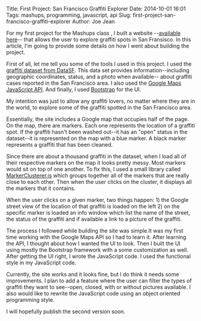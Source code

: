 Title: First Project: San Francisco Graffiti Explorer
Date: 2014-10-01 16:01
Tags: mashups, programming, javascript, api
Slug: first-project-san-francisco-graffiti-explorer
Author: Joe Jean

For my first project for the Mashups class , I built a website --[available here](http://joejean.github.io/SF_Graffiti/)-- that allows the user to explore graffiti spots in San Fransisco. In this article,
I'm going to provide some details on how I went about building the project.

First of all, let me tell you some of the tools I used in this project. I used the
[graffiti dataset from DataSF](https://data.sfgov.org/City-Infrastructure/Graffiti-30-Days/p6sg-7yp7). This data set provides information--including geographic coordinates, status, and a photo when available-- about graffiti cases reported in the San Francisco area. I also used the [Google Maps JavaScript API](https://developers.google.com/maps/documentation/javascript/). And finally, I used [Bootstrap](http://getbootstrap.com/) for the UI.

My intention was just to allow any graffiti lovers, no matter where they are in the world, to explore some of the graffiti spotted in the San Francisco area.

Essentially, the site includes a Google map that occupies half of the page. On the
map, there are markers. Each one represents the location of a graffiti spot. If the graffiti hasn't been washed out--it has an "open" status in the dataset--it is represented on the map with a blue marker. A black marker represents a graffiti that has been cleaned.
  
Since there are about a thousand graffiti in the dataset, when I load all of their respective markers on the map it looks pretty messy. Most markers would sit on top of one another. To fix this, I used a small library called [MarkerClusterer.js](http://google-maps-utility-library-v3.googlecode.com/svn/trunk/markerclusterer/docs/reference.html) which groups together all of the markers that are really close to each other. Then when the user clicks on the cluster, it displays all the markers that it contains.

When the user clicks on a given marker, two things happen: 1) the Google street view of the location of that graffiti is loaded on the left 2) on the specific marker is loaded an info window which list the name of the street, the status of the graffiti and if available a link to a picture of the graffiti.

The process I followed while building the site was simple.It was my first time working with the Google Maps API so I had to learn it. After learning the API, I thought about how I wanted the UI to look. Then I built the UI using mostly the Bootstrap framework with a some customization as well. After getting the UI  right, I wrote the JavaScript code. I used the functional style in my JavaScript code.

Currently, the site works and it looks fine, but I do think it needs some improvements. I plan to add a feature where the user can filter the types of graffiti they want to see--open, closed, with or without pictures available. I also would like to rewrite the JavaScript code using an object oriented programming style.

I will hopefully publish the second version soon.




